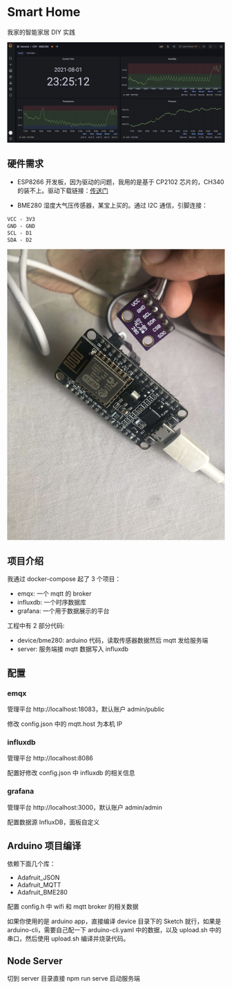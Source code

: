 # Smart Home

我家的智能家居 DIY 实践

![](./imgs/grafana.jpg)

## 硬件需求

- ESP8266 开发板，因为驱动的问题，我用的是基于 CP2102 芯片的，CH340 的装不上。驱动下载链接：[传送门](https://www.silabs.com/developers/usb-to-uart-bridge-vcp-drivers)

- BME280 湿度大气压传感器，某宝上买的。通过 I2C 通信，引脚连接：
```
VCC - 3V3
GND - GND
SCL - D1
SDA - D2
```

![](./imgs/bme280.jpg)

## 项目介绍

我通过 docker-compose 起了 3 个项目：

- emqx: 一个 mqtt 的 broker
- influxdb: 一个时序数据库
- grafana: 一个用于数据展示的平台

工程中有 2 部分代码:

- device/bme280: arduino 代码，读取传感器数据然后 mqtt 发给服务端
- server: 服务端接 mqtt 数据写入 influxdb

## 配置

### emqx

管理平台 http://localhost:18083，默认账户 admin/public

修改 config.json 中的 mqtt.host 为本机 IP

### influxdb

管理平台 http://localhost:8086


配置好修改 config.json 中 influxdb 的相关信息

### grafana

管理平台 http://localhost:3000，默认账户 admin/admin

配置数据源 InfluxDB，面板自定义

## Arduino 项目编译

依赖下面几个库：

- Adafruit_JSON
- Adafruit_MQTT
- Adafruit_BME280

配置 config.h 中 wifi 和 mqtt broker 的相关数据

如果你使用的是 arduino app，直接编译 device 目录下的 Sketch 就行，如果是 arduino-cli，需要自己配一下 arduino-cli.yaml 中的数据，以及 upload.sh 中的串口，然后使用 upload.sh 编译并烧录代码。

## Node Server

切到 server 目录直接 npm run serve 启动服务端

